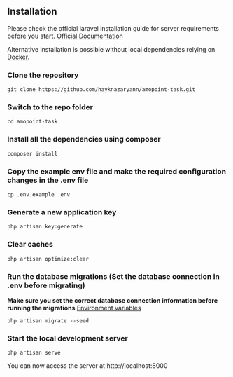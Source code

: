## Installation

Please check the official laravel installation guide for server requirements before you start. [Official Documentation](https://laravel.com/docs/5.4/installation#installation)

Alternative installation is possible without local dependencies relying on [Docker](#docker).

### Clone the repository

    git clone https://github.com/hayknazaryann/amopoint-task.git

### Switch to the repo folder

    cd amopoint-task

### Install all the dependencies using composer

    composer install

### Copy the example env file and make the required configuration changes in the .env file

    cp .env.example .env

### Generate a new application key

    php artisan key:generate

### Clear caches

    php artisan optimize:clear


### Run the database migrations (**Set the database connection in .env before migrating**)
**Make sure you set the correct database connection information before running the migrations** [Environment variables](#environment-variables)

    php artisan migrate --seed

### Start the local development server

    php artisan serve

You can now access the server at http://localhost:8000


